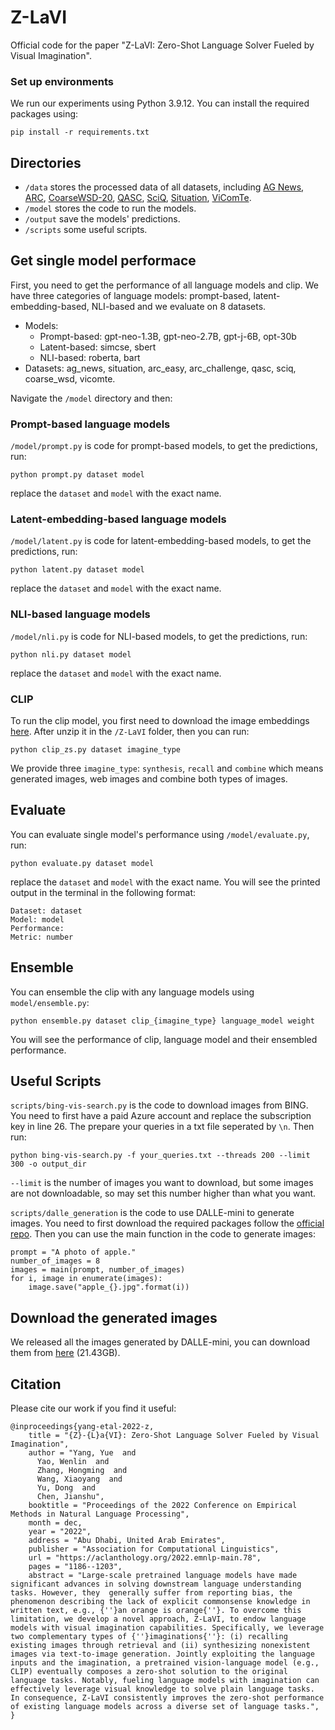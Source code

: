 # Z-LaVI

Official code for the paper "Z-LaVI: Zero-Shot Language Solver Fueled by Visual Imagination".

### Set up environments
We run our experiments using Python 3.9.12. You can install the required packages using:

```
pip install -r requirements.txt
```

## Directories
* `/data` stores the processed data of all datasets, including [AG News](https://huggingface.co/datasets/ag_news), [ARC](https://allenai.org/data/arc), [CoarseWSD-20](https://github.com/danlou/bert-disambiguation), [QASC](https://allenai.org/data/qasc), [SciQ](https://allenai.org/data/sciq), [Situation](https://github.com/CogComp/ZeroShotWiki), [ViComTe](https://github.com/chenyuheidizhang/vl-commonsense).
* `/model` stores the code to run the models.
* `/output` save the models' predictions.
* `/scripts` some useful scripts.

## Get single model performace
First, you need to get the performance of all language models and clip. We have three categories of language models: prompt-based, latent-embedding-based, NLI-based and we evaluate on 8 datasets. 

* Models:
  * Prompt-based: gpt-neo-1.3B, gpt-neo-2.7B, gpt-j-6B, opt-30b
  * Latent-based: simcse, sbert
  * NLI-based: roberta, bart
* Datasets: ag_news, situation, arc_easy, arc_challenge, qasc, sciq, coarse_wsd, vicomte.

Navigate the `/model` directory and then:

### Prompt-based language models
`/model/prompt.py` is code for prompt-based models, to get the predictions, run:

```
python prompt.py dataset model 
```

replace the `dataset` and `model` with the exact name.

### Latent-embedding-based language models
`/model/latent.py` is code for latent-embedding-based models, to get the predictions, run:

```
python latent.py dataset model 
```

replace the `dataset` and `model` with the exact name.

### NLI-based language models
`/model/nli.py` is code for NLI-based models, to get the predictions, run:

```
python nli.py dataset model 
```

replace the `dataset` and `model` with the exact name.

### CLIP
To run the clip model, you first need to download the image embeddings [here](https://drive.google.com/file/d/1vo2R_I4w32OzQCS46_ezRDXzCYYqzV9f/view?usp=sharing). After unzip it in the `/Z-LaVI` folder, then you can run:

```
python clip_zs.py dataset imagine_type
```

We provide three `imagine_type`: `synthesis`, `recall` and `combine` which means generated images, web images and combine both types of images.

## Evaluate
You can evaluate single model's performance using `/model/evaluate.py`, run:

```
python evaluate.py dataset model
```

replace the `dataset` and `model` with the exact name. You will see the printed output in the terminal in the following format:

```
Dataset: dataset
Model: model
Performance:
Metric: number
```

## Ensemble
You can ensemble the clip with any language models using `model/ensemble.py`:

```
python ensemble.py dataset clip_{imagine_type} language_model weight
```

You will see the performance of clip, language model and their ensembled performance.

## Useful Scripts
`scripts/bing-vis-search.py` is the code to download images from BING. You need to first have a paid Azure account and replace the subscription key in line 26. The prepare your queries in a txt file seperated by `\n`. Then run:

```
python bing-vis-search.py -f your_queries.txt --threads 200 --limit 300 -o output_dir
```

`--limit` is the number of images you want to download, but some images are not downloadable, so may set this number higher than what you want.

`scripts/dalle_generation` is the code to use DALLE-mini to generate images. You need to first download the required packages follow the [official repo](https://github.com/borisdayma/dalle-mini). Then you can use the main function in the code to generate images:

```
prompt = "A photo of apple."
number_of_images = 8
images = main(prompt, number_of_images)
for i, image in enumerate(images):
    image.save("apple_{}.jpg".format(i))
```

## Download the generated images
We released all the images generated by DALLE-mini, you can download them from [here](https://drive.google.com/drive/folders/1WuH02FSFg8XBaQBsOvz-VQXw6k3qMYZl) (21.43GB).

## Citation
Please cite our work if you find it useful:

```
@inproceedings{yang-etal-2022-z,
    title = "{Z}-{L}a{VI}: Zero-Shot Language Solver Fueled by Visual Imagination",
    author = "Yang, Yue  and
      Yao, Wenlin  and
      Zhang, Hongming  and
      Wang, Xiaoyang  and
      Yu, Dong  and
      Chen, Jianshu",
    booktitle = "Proceedings of the 2022 Conference on Empirical Methods in Natural Language Processing",
    month = dec,
    year = "2022",
    address = "Abu Dhabi, United Arab Emirates",
    publisher = "Association for Computational Linguistics",
    url = "https://aclanthology.org/2022.emnlp-main.78",
    pages = "1186--1203",
    abstract = "Large-scale pretrained language models have made significant advances in solving downstream language understanding tasks. However, they  generally suffer from reporting bias, the phenomenon describing the lack of explicit commonsense knowledge in written text, e.g., {''}an orange is orange{''}. To overcome this limitation, we develop a novel approach, Z-LaVI, to endow language models with visual imagination capabilities. Specifically, we leverage two complementary types of {''}imaginations{''}: (i) recalling existing images through retrieval and (ii) synthesizing nonexistent images via text-to-image generation. Jointly exploiting the language inputs and the imagination, a pretrained vision-language model (e.g., CLIP) eventually composes a zero-shot solution to the original language tasks. Notably, fueling language models with imagination can effectively leverage visual knowledge to solve plain language tasks. In consequence, Z-LaVI consistently improves the zero-shot performance of existing language models across a diverse set of language tasks.",
}
```
